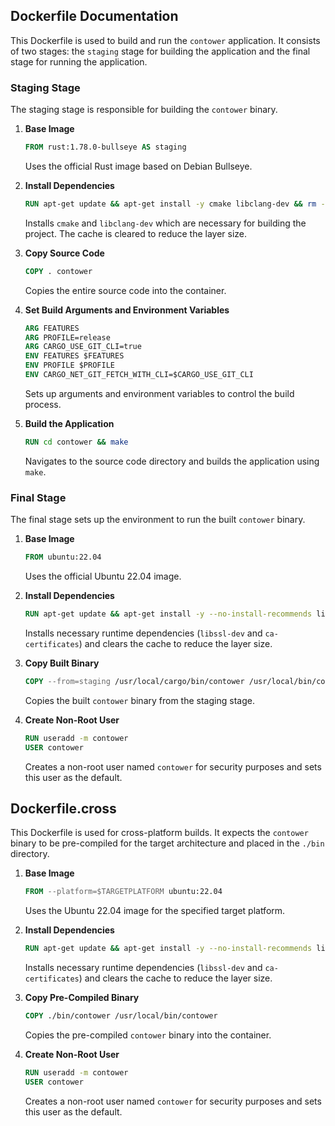 ## Dockerfile Documentation

This Dockerfile is used to build and run the `contower` application. It consists of two stages: the `staging` stage for building the application and the final stage for running the application.

### Staging Stage

The staging stage is responsible for building the `contower` binary.

1. **Base Image**

    ```Dockerfile
    FROM rust:1.78.0-bullseye AS staging
    ```

    Uses the official Rust image based on Debian Bullseye.

2. **Install Dependencies**

    ```Dockerfile
    RUN apt-get update && apt-get install -y cmake libclang-dev && rm -rf /var/lib/apt/lists/\*
    ```

    Installs `cmake` and `libclang-dev` which are necessary for building the project. The cache is cleared to reduce the layer size.

3. **Copy Source Code**

    ```Dockerfile
    COPY . contower
    ```

    Copies the entire source code into the container.

4. **Set Build Arguments and Environment Variables**

    ```Dockerfile
    ARG FEATURES
    ARG PROFILE=release
    ARG CARGO_USE_GIT_CLI=true
    ENV FEATURES $FEATURES
    ENV PROFILE $PROFILE
    ENV CARGO_NET_GIT_FETCH_WITH_CLI=$CARGO_USE_GIT_CLI
    ```

    Sets up arguments and environment variables to control the build process.

5. **Build the Application**
    ```Dockerfile
    RUN cd contower && make
    ```
    Navigates to the source code directory and builds the application using `make`.

### Final Stage

The final stage sets up the environment to run the built `contower` binary.

1. **Base Image**

    ```Dockerfile
    FROM ubuntu:22.04
    ```

    Uses the official Ubuntu 22.04 image.

2. **Install Dependencies**

    ```Dockerfile
    RUN apt-get update && apt-get install -y --no-install-recommends libssl-dev ca-certificates && rm -rf /var/lib/apt/lists/\*
    ```

    Installs necessary runtime dependencies (`libssl-dev` and `ca-certificates`) and clears the cache to reduce the layer size.

3. **Copy Built Binary**

    ```Dockerfile
    COPY --from=staging /usr/local/cargo/bin/contower /usr/local/bin/contower
    ```

    Copies the built `contower` binary from the staging stage.

4. **Create Non-Root User**
    ```Dockerfile
    RUN useradd -m contower
    USER contower
    ```
    Creates a non-root user named `contower` for security purposes and sets this user as the default.

## Dockerfile.cross

This Dockerfile is used for cross-platform builds. It expects the `contower` binary to be pre-compiled for the target architecture and placed in the `./bin` directory.

1. **Base Image**

    ```Dockerfile
    FROM --platform=$TARGETPLATFORM ubuntu:22.04
    ```

    Uses the Ubuntu 22.04 image for the specified target platform.

2. **Install Dependencies**

    ```Dockerfile
    RUN apt-get update && apt-get install -y --no-install-recommends libssl-dev ca-certificates && apt-get clean && rm -rf /var/lib/apt/lists/\*
    ```

    Installs necessary runtime dependencies (`libssl-dev` and `ca-certificates`) and clears the cache to reduce the layer size.

3. **Copy Pre-Compiled Binary**

    ```Dockerfile
    COPY ./bin/contower /usr/local/bin/contower
    ```

    Copies the pre-compiled `contower` binary into the container.

4. **Create Non-Root User**
    ```Dockerfile
    RUN useradd -m contower
    USER contower
    ```
    Creates a non-root user named `contower` for security purposes and sets this user as the default.

